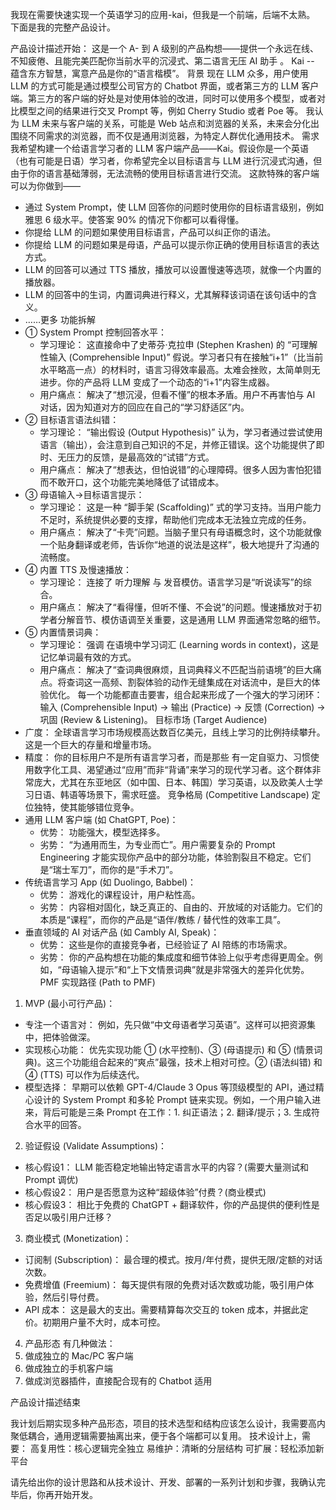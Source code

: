 我现在需要快速实现一个英语学习的应用-kai，但我是一个前端，后端不太熟。
下面是我的完整产品设计。

产品设计描述开始：
这是一个 A- 到 A 级别的产品构想——提供一个永远在线、不知疲倦、且能完美匹配你当前水平的沉浸式、第二语言无压 AI 助手 。
Kai -- 蕴含东方智慧，寓意产品是你的“语言楷模”。
背景
现在 LLM 众多，用户使用 LLM 的方式可能是通过模型公司官方的 Chatbot 界面，或者第三方的 LLM 客户端。第三方的客户端的好处是对使用体验的改进，同时可以使用多个模型，或者对比模型之间的结果进行交叉 Prompt 等，例如 Cherry Studio 或者 Poe 等。
我认为 LLM 未来与客户端的关系，可能是 Web 站点和浏览器的关系，未来会分化出围绕不同需求的浏览器，而不仅是通用浏览器，为特定人群优化通用技术。
需求
我希望构建一个给语言学习者的 LLM 客户端产品——Kai。假设你是一个英语（也有可能是日语）学习者，你希望完全以目标语言与 LLM 进行沉浸式沟通，但由于你的语言基础薄弱，无法流畅的使用目标语言进行交流。
 这款特殊的客户端可以为你做到—— 
- 通过 System Prompt，使 LLM 回答你的问题时使用你的目标语言级别，例如雅思 6 级水平。使答案 90% 的情况下你都可以看得懂。 
- 你提给 LLM 的问题如果使用目标语言，产品可以纠正你的语法。 
- 你提给 LLM 的问题如果是母语，产品可以提示你正确的使用目标语言的表达方式。 
- LLM 的回答可以通过 TTS 播放，播放可以设置慢速等选项，就像一个内置的播放器。 
- LLM 的回答中的生词，内置词典进行释义，尤其解释该词语在该句话中的含义。
- ……更多
功能拆解
- ① System Prompt 控制回答水平：
  - 学习理论： 这直接命中了史蒂芬·克拉申 (Stephen Krashen) 的 “可理解性输入 (Comprehensible Input)” 假说。学习者只有在接触“i+1”（比当前水平略高一点）的材料时，语言习得效率最高。太难会挫败，太简单则无进步。你的产品将 LLM 变成了一个动态的“i+1”内容生成器。
  - 用户痛点： 解决了“想沉浸，但看不懂”的根本矛盾。用户不再害怕与 AI 对话，因为知道对方的回应在自己的“学习舒适区”内。
- ② 目标语言语法纠错：
  - 学习理论： “输出假设 (Output Hypothesis)” 认为，学习者通过尝试使用语言（输出），会注意到自己知识的不足，并修正错误。这个功能提供了即时、无压力的反馈，是最高效的“试错”方式。
  - 用户痛点： 解决了“想表达，但怕说错”的心理障碍。很多人因为害怕犯错而不敢开口，这个功能完美地降低了试错成本。
- ③ 母语输入→目标语言提示：
  - 学习理论： 这是一种 “脚手架 (Scaffolding)” 式的学习支持。当用户能力不足时，系统提供必要的支撑，帮助他们完成本无法独立完成的任务。
  - 用户痛点： 解决了“卡壳”问题。当脑子里只有母语概念时，这个功能就像一个贴身翻译或老师，告诉你“地道的说法是这样”，极大地提升了沟通的流畅度。
- ④ 内置 TTS 及慢速播放：
  - 学习理论： 连接了 听力理解 与 发音模仿。语言学习是“听说读写”的综合。
  - 用户痛点： 解决了“看得懂，但听不懂、不会说”的问题。慢速播放对于初学者分解音节、模仿语调至关重要，这是通用 LLM 界面通常忽略的细节。
- ⑤ 内置情景词典：
  - 学习理论： 强调 在语境中学习词汇 (Learning words in context)，这是记忆单词最有效的方式。
  - 用户痛点： 解决了“查词典很麻烦，且词典释义不匹配当前语境”的巨大痛点。将查词这一高频、割裂体验的动作无缝集成在对话流中，是巨大的体验优化。
每一个功能都直击要害，组合起来形成了一个强大的学习闭环：输入 (Comprehensible Input) → 输出 (Practice) → 反馈 (Correction) → 巩固 (Review & Listening)。
目标市场 (Target Audience)
- 广度： 全球语言学习市场规模高达数百亿美元，且线上学习的比例持续攀升。这是一个巨大的存量和增量市场。
- 精度： 你的目标用户不是所有语言学习者，而是那些 有一定自驱力、习惯使用数字化工具、渴望通过“应用”而非“背诵”来学习的现代学习者。这个群体非常庞大，尤其在东亚地区（如中国、日本、韩国）学习英语，以及欧美人士学习日语、韩语等场景下，需求旺盛。
竞争格局 (Competitive Landscape)
定位独特，使其能够错位竞争。
- 通用 LLM 客户端 (如 ChatGPT, Poe)：
  - 优势： 功能强大，模型选择多。
  - 劣势： “为通用而生，为专业而亡”。用户需要复杂的 Prompt Engineering 才能实现你产品中的部分功能，体验割裂且不稳定。它们是“瑞士军刀”，而你的是“手术刀”。
- 传统语言学习 App (如 Duolingo, Babbel)：
  - 优势： 游戏化的课程设计，用户粘性高。
  - 劣势： 内容相对固化，缺乏真正的、自由的、开放域的对话能力。它们的本质是“课程”，而你的产品是“语伴/教练 / 替代性的效率工具”。
- 垂直领域的 AI 对话产品 (如 Cambly AI, Speak)：
  - 优势： 这些是你的直接竞争者，已经验证了 AI 陪练的市场需求。
  - 劣势： 你的产品构想在功能的集成度和细节体验上似乎考虑得更周全。例如，“母语输入提示”和“上下文情景词典”就是非常强大的差异化优势。
PMF 实现路径 (Path to PMF)
1. MVP (最小可行产品)：
  - 专注一个语言对： 例如，先只做“中文母语者学习英语”。这样可以把资源集中，把体验做深。
  - 实现核心功能： 优先实现功能 ① (水平控制)、③ (母语提示) 和 ⑤ (情景词典)。这三个功能组合起来的“爽点”最强，技术上相对可控。② (语法纠错) 和 ④ (TTS) 可以作为后续迭代。
  - 模型选择： 早期可以依赖 GPT-4/Claude 3 Opus 等顶级模型的 API，通过精心设计的 System Prompt 和多轮 Prompt 链来实现。例如，一个用户输入进来，背后可能是三条 Prompt 在工作：1. 纠正语法；2. 翻译/提示；3. 生成符合水平的回答。
2. 验证假设 (Validate Assumptions)：
  - 核心假设1： LLM 能否稳定地输出特定语言水平的内容？(需要大量测试和 Prompt 调优)
  - 核心假设2： 用户是否愿意为这种“超级体验”付费？(商业模式)
  - 核心假设3： 相比于免费的 ChatGPT + 翻译软件，你的产品提供的便利性是否足以吸引用户迁移？
3. 商业模式 (Monetization)：
  - 订阅制 (Subscription)： 最合理的模式。按月/年付费，提供无限/定额的对话次数。
  - 免费增值 (Freemium)： 每天提供有限的免费对话次数或功能，吸引用户体验，然后引导付费。
  - API 成本： 这是最大的支出。需要精算每次交互的 token 成本，并据此定价。初期用户量不大时，成本可控。
4. 产品形态
  有几种做法：
  1. 做成独立的 Mac/PC 客户端
  2. 做成独立的手机客户端
  3. 做成浏览器插件，直接配合现有的 Chatbot 适用

产品设计描述结束

我计划后期实现多种产品形态，项目的技术选型和结构应该怎么设计，我需要高内聚低耦合，通用逻辑需要抽离出来，便于各个端都可以复用。
技术设计上，需要：
高复用性：核心逻辑完全独立
易维护：清晰的分层结构
可扩展：轻松添加新平台

请先给出你的设计思路和从技术设计、开发、部署的一系列计划和步骤，我确认完毕后，你再开始开发。